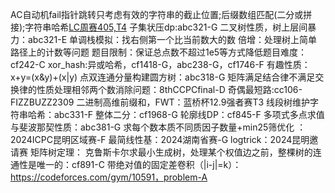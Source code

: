 AC自动机fail指针跳转只考虑有效的字符串的截止位置;后缀数组匹配(二分或拼接);字符串哈希[LC周赛405,T4](https://leetcode.cn/problems/construct-string-with-minimum-cost/description/)
子集状压dp:abc321-G
二叉树性质，树上层间暴力：abc321-E
单调栈模拟：找右侧第一个比当前数大的数
倍增：处理树上简单路径上的计数等问题
题目限制：保证总点数不超过1e5等方式降低题目难度：cf242-C
xor_hash:异或哈希，cf1418-G，abc238-G，cf1746-F
有趣性质：x+y=(x&y)+(x|y)
点双连通分量构建圆方树：abc318-G
矩阵满足结合律不满足交换律的性质处理相邻两个数消除问题：8thCCPCfinal-D
奇偶最短路:cc106-FIZZBUZZ2309
二进制高维前缀和，FWT：蓝桥杯12.9强者赛T3
线段树维护字符串哈希：abc331-F
整体二分：cf1968-G
轮廓线DP：cf845-F
多项式多点求值与斐波那契性质：abc381-G
求每个数本质不同质因子数量+min25筛优化 ：2024ICPC昆明区域赛-F
最简线性基：2024湖南省赛-G
logtrick：2024昆明邀请赛
矩阵树定理：
克鲁斯卡尔求最小生成树，处理某个权值边之前，整棵树的连通性是唯一的：cf891-C
带绝对值的固定差卷积（|i-j|=k）：https://codeforces.com/gym/10591，problem-A
